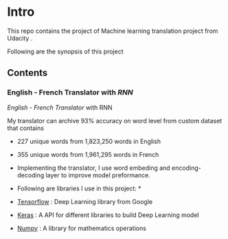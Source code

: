 
 # Intro #
 
 This repo contains the project of Machine learning translation project from Udacity .
 
 Following are the synopsis of this project 
 
 ## Contents ##
 
 ### English - French Translator with *RNN* ###
 
*English - French Translator* with RNN

My translator can archive 93% accuracy on word level from custom dataset that contains

* 227 unique words from 1,823,250 words in English
* 355 unique words from 1,961,295 words in French
* Implementing the translator, I use word embeding and encoding-decoding layer to improve model preformance.

* Following are libraries I use in this project: *

* [Tensorflow](https://github.com/tensorflow/tensorflow "Tensorflow") : Deep Learning library from Google
* [Keras](https://keras.io/ "Keras") : A API for different libraries to build Deep Learning model
* [Numpy](https://numpy.org/ "Numpy") : A library for mathematics operations
 
 
